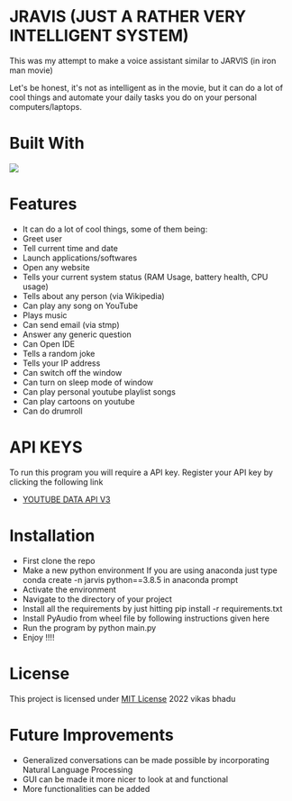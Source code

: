 # JRAVIS (JUST A RATHER VERY INTELLIGENT SYSTEM)
This was my attempt to make a voice assistant similar to JARVIS (in iron man movie)

Let's be honest, it's not as intelligent as in the movie, but it can do a lot of cool things and automate your daily tasks you do on your personal computers/laptops.

# Built With
<img src="https://img.shields.io/badge/Python-FFD43B?style=for-the-badge&logo=python&logoColor=blue">

# Features
* It can do a lot of cool things, some of them being:
* Greet user
* Tell current time and date
* Launch applications/softwares
* Open any website
* Tells your current system status (RAM Usage, battery health, CPU usage)
* Tells about any person (via Wikipedia)
* Can play any song on YouTube
* Plays music
* Can send email (via stmp)
* Answer any generic question
* Can Open IDE
* Tells a random joke
* Tells your IP address
* Can switch off the window 
* Can turn on sleep mode of window
* Can play personal youtube playlist songs
* Can play cartoons on youtube
* Can do drumroll

# API KEYS
To run this program you will require a API key. Register your API key by clicking the following link
* [YOUTUBE DATA API V3](https://developers.google.com/youtube/v3/getting-started)

# Installation
* First clone the repo
* Make a new python environment If you are using anaconda just type conda create -n jarvis python==3.8.5 in anaconda prompt
* Activate the environment
* Navigate to the directory of your project
* Install all the requirements by just hitting pip install -r requirements.txt
* Install PyAudio from wheel file by following instructions given here
* Run the program by python main.py
* Enjoy !!!!

# License 
This project is licensed under [MIT License](https://github.com/Vikas-Bahdu/Jarvis-AI/blob/master/LICENSE) 2022 vikas bhadu

# Future Improvements
* Generalized conversations can be made possible by incorporating Natural Language Processing
* GUI can be made it more nicer to look at and functional
* More functionalities can be added

